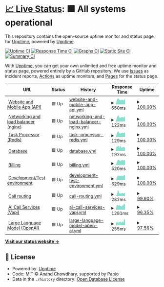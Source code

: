 # [📈 Live Status](https://demo.upptime.js.org): <!--live status--> **🟩 All systems operational**

This repository contains the open-source uptime monitor and status page for [Upptime](https://upptime.js.org), powered by [Upptime](https://github.com/upptime/upptime).

[![Uptime CI](https://github.com/Voice-Mate/status-page/workflows/Uptime%20CI/badge.svg)](https://github.com/Voice-Mate/status-page/actions?query=workflow%3A%22Uptime+CI%22)
[![Response Time CI](https://github.com/Voice-Mate/status-page/workflows/Response%20Time%20CI/badge.svg)](https://github.com/Voice-Mate/status-page/actions?query=workflow%3A%22Response+Time+CI%22)
[![Graphs CI](https://github.com/Voice-Mate/status-page/workflows/Graphs%20CI/badge.svg)](https://github.com/Voice-Mate/status-page/actions?query=workflow%3A%22Graphs+CI%22)
[![Static Site CI](https://github.com/Voice-Mate/status-page/workflows/Static%20Site%20CI/badge.svg)](https://github.com/Voice-Mate/status-page/actions?query=workflow%3A%22Static+Site+CI%22)
[![Summary CI](https://github.com/Voice-Mate/status-page/workflows/Summary%20CI/badge.svg)](https://github.com/Voice-Mate/status-page/actions?query=workflow%3A%22Summary+CI%22)

With [Upptime](https://upptime.js.org), you can get your own unlimited and free uptime monitor and status page, powered entirely by a GitHub repository. We use [Issues](https://github.com/upptime/upptime/issues) as incident reports, [Actions](https://github.com/Voice-Mate/status-page/actions) as uptime monitors, and [Pages](https://demo.upptime.js.org) for the status page.

<!--start: status pages-->
<!-- This summary is generated by Upptime (https://github.com/upptime/upptime) -->
<!-- Do not edit this manually, your changes will be overwritten -->
<!-- prettier-ignore -->
| URL | Status | History | Response Time | Uptime |
| --- | ------ | ------- | ------------- | ------ |
| <img alt="" src="https://icons.duckduckgo.com/ip3/voicemate.nl.ico" height="13"> [Website and Mobile App (API)](https://voicemate.nl/fastapistatus) | 🟩 Up | [website-and-mobile-app-api.yml](https://github.com/Voice-Mate/status-page/commits/HEAD/history/website-and-mobile-app-api.yml) | <details><summary><img alt="Response time graph" src="./graphs/website-and-mobile-app-api/response-time-week.png" height="20"> 550ms</summary><br><a href="https://status.voicemate.nl/history/website-and-mobile-app-api"><img alt="Response time 550" src="https://img.shields.io/endpoint?url=https%3A%2F%2Fraw.githubusercontent.com%2FVoice-Mate%2Fstatus-page%2FHEAD%2Fapi%2Fwebsite-and-mobile-app-api%2Fresponse-time.json"></a><br><a href="https://status.voicemate.nl/history/website-and-mobile-app-api"><img alt="24-hour response time 682" src="https://img.shields.io/endpoint?url=https%3A%2F%2Fraw.githubusercontent.com%2FVoice-Mate%2Fstatus-page%2FHEAD%2Fapi%2Fwebsite-and-mobile-app-api%2Fresponse-time-day.json"></a><br><a href="https://status.voicemate.nl/history/website-and-mobile-app-api"><img alt="7-day response time 550" src="https://img.shields.io/endpoint?url=https%3A%2F%2Fraw.githubusercontent.com%2FVoice-Mate%2Fstatus-page%2FHEAD%2Fapi%2Fwebsite-and-mobile-app-api%2Fresponse-time-week.json"></a><br><a href="https://status.voicemate.nl/history/website-and-mobile-app-api"><img alt="30-day response time 550" src="https://img.shields.io/endpoint?url=https%3A%2F%2Fraw.githubusercontent.com%2FVoice-Mate%2Fstatus-page%2FHEAD%2Fapi%2Fwebsite-and-mobile-app-api%2Fresponse-time-month.json"></a><br><a href="https://status.voicemate.nl/history/website-and-mobile-app-api"><img alt="1-year response time 550" src="https://img.shields.io/endpoint?url=https%3A%2F%2Fraw.githubusercontent.com%2FVoice-Mate%2Fstatus-page%2FHEAD%2Fapi%2Fwebsite-and-mobile-app-api%2Fresponse-time-year.json"></a></details> | <details><summary><a href="https://status.voicemate.nl/history/website-and-mobile-app-api">100.00%</a></summary><a href="https://status.voicemate.nl/history/website-and-mobile-app-api"><img alt="All-time uptime 100.00%" src="https://img.shields.io/endpoint?url=https%3A%2F%2Fraw.githubusercontent.com%2FVoice-Mate%2Fstatus-page%2FHEAD%2Fapi%2Fwebsite-and-mobile-app-api%2Fuptime.json"></a><br><a href="https://status.voicemate.nl/history/website-and-mobile-app-api"><img alt="24-hour uptime 100.00%" src="https://img.shields.io/endpoint?url=https%3A%2F%2Fraw.githubusercontent.com%2FVoice-Mate%2Fstatus-page%2FHEAD%2Fapi%2Fwebsite-and-mobile-app-api%2Fuptime-day.json"></a><br><a href="https://status.voicemate.nl/history/website-and-mobile-app-api"><img alt="7-day uptime 100.00%" src="https://img.shields.io/endpoint?url=https%3A%2F%2Fraw.githubusercontent.com%2FVoice-Mate%2Fstatus-page%2FHEAD%2Fapi%2Fwebsite-and-mobile-app-api%2Fuptime-week.json"></a><br><a href="https://status.voicemate.nl/history/website-and-mobile-app-api"><img alt="30-day uptime 100.00%" src="https://img.shields.io/endpoint?url=https%3A%2F%2Fraw.githubusercontent.com%2FVoice-Mate%2Fstatus-page%2FHEAD%2Fapi%2Fwebsite-and-mobile-app-api%2Fuptime-month.json"></a><br><a href="https://status.voicemate.nl/history/website-and-mobile-app-api"><img alt="1-year uptime 100.00%" src="https://img.shields.io/endpoint?url=https%3A%2F%2Fraw.githubusercontent.com%2FVoice-Mate%2Fstatus-page%2FHEAD%2Fapi%2Fwebsite-and-mobile-app-api%2Fuptime-year.json"></a></details>
| <img alt="" src="https://icons.duckduckgo.com/ip3/voicemate.nl.ico" height="13"> [Networking and load balancer (nginx)](https://voicemate.nl/healthcheck) | 🟩 Up | [networking-and-load-balancer-nginx.yml](https://github.com/Voice-Mate/status-page/commits/HEAD/history/networking-and-load-balancer-nginx.yml) | <details><summary><img alt="Response time graph" src="./graphs/networking-and-load-balancer-nginx/response-time-week.png" height="20"> 122ms</summary><br><a href="https://status.voicemate.nl/history/networking-and-load-balancer-nginx"><img alt="Response time 122" src="https://img.shields.io/endpoint?url=https%3A%2F%2Fraw.githubusercontent.com%2FVoice-Mate%2Fstatus-page%2FHEAD%2Fapi%2Fnetworking-and-load-balancer-nginx%2Fresponse-time.json"></a><br><a href="https://status.voicemate.nl/history/networking-and-load-balancer-nginx"><img alt="24-hour response time 159" src="https://img.shields.io/endpoint?url=https%3A%2F%2Fraw.githubusercontent.com%2FVoice-Mate%2Fstatus-page%2FHEAD%2Fapi%2Fnetworking-and-load-balancer-nginx%2Fresponse-time-day.json"></a><br><a href="https://status.voicemate.nl/history/networking-and-load-balancer-nginx"><img alt="7-day response time 122" src="https://img.shields.io/endpoint?url=https%3A%2F%2Fraw.githubusercontent.com%2FVoice-Mate%2Fstatus-page%2FHEAD%2Fapi%2Fnetworking-and-load-balancer-nginx%2Fresponse-time-week.json"></a><br><a href="https://status.voicemate.nl/history/networking-and-load-balancer-nginx"><img alt="30-day response time 122" src="https://img.shields.io/endpoint?url=https%3A%2F%2Fraw.githubusercontent.com%2FVoice-Mate%2Fstatus-page%2FHEAD%2Fapi%2Fnetworking-and-load-balancer-nginx%2Fresponse-time-month.json"></a><br><a href="https://status.voicemate.nl/history/networking-and-load-balancer-nginx"><img alt="1-year response time 122" src="https://img.shields.io/endpoint?url=https%3A%2F%2Fraw.githubusercontent.com%2FVoice-Mate%2Fstatus-page%2FHEAD%2Fapi%2Fnetworking-and-load-balancer-nginx%2Fresponse-time-year.json"></a></details> | <details><summary><a href="https://status.voicemate.nl/history/networking-and-load-balancer-nginx">100.00%</a></summary><a href="https://status.voicemate.nl/history/networking-and-load-balancer-nginx"><img alt="All-time uptime 100.00%" src="https://img.shields.io/endpoint?url=https%3A%2F%2Fraw.githubusercontent.com%2FVoice-Mate%2Fstatus-page%2FHEAD%2Fapi%2Fnetworking-and-load-balancer-nginx%2Fuptime.json"></a><br><a href="https://status.voicemate.nl/history/networking-and-load-balancer-nginx"><img alt="24-hour uptime 100.00%" src="https://img.shields.io/endpoint?url=https%3A%2F%2Fraw.githubusercontent.com%2FVoice-Mate%2Fstatus-page%2FHEAD%2Fapi%2Fnetworking-and-load-balancer-nginx%2Fuptime-day.json"></a><br><a href="https://status.voicemate.nl/history/networking-and-load-balancer-nginx"><img alt="7-day uptime 100.00%" src="https://img.shields.io/endpoint?url=https%3A%2F%2Fraw.githubusercontent.com%2FVoice-Mate%2Fstatus-page%2FHEAD%2Fapi%2Fnetworking-and-load-balancer-nginx%2Fuptime-week.json"></a><br><a href="https://status.voicemate.nl/history/networking-and-load-balancer-nginx"><img alt="30-day uptime 100.00%" src="https://img.shields.io/endpoint?url=https%3A%2F%2Fraw.githubusercontent.com%2FVoice-Mate%2Fstatus-page%2FHEAD%2Fapi%2Fnetworking-and-load-balancer-nginx%2Fuptime-month.json"></a><br><a href="https://status.voicemate.nl/history/networking-and-load-balancer-nginx"><img alt="1-year uptime 100.00%" src="https://img.shields.io/endpoint?url=https%3A%2F%2Fraw.githubusercontent.com%2FVoice-Mate%2Fstatus-page%2FHEAD%2Fapi%2Fnetworking-and-load-balancer-nginx%2Fuptime-year.json"></a></details>
| <img alt="" src="https://icons.duckduckgo.com/ip3/voicemate.nl.ico" height="13"> [Task Processor (Redis)](https://voicemate.nl/redisstatus) | 🟩 Up | [task-processor-redis.yml](https://github.com/Voice-Mate/status-page/commits/HEAD/history/task-processor-redis.yml) | <details><summary><img alt="Response time graph" src="./graphs/task-processor-redis/response-time-week.png" height="20"> 129ms</summary><br><a href="https://status.voicemate.nl/history/task-processor-redis"><img alt="Response time 129" src="https://img.shields.io/endpoint?url=https%3A%2F%2Fraw.githubusercontent.com%2FVoice-Mate%2Fstatus-page%2FHEAD%2Fapi%2Ftask-processor-redis%2Fresponse-time.json"></a><br><a href="https://status.voicemate.nl/history/task-processor-redis"><img alt="24-hour response time 165" src="https://img.shields.io/endpoint?url=https%3A%2F%2Fraw.githubusercontent.com%2FVoice-Mate%2Fstatus-page%2FHEAD%2Fapi%2Ftask-processor-redis%2Fresponse-time-day.json"></a><br><a href="https://status.voicemate.nl/history/task-processor-redis"><img alt="7-day response time 129" src="https://img.shields.io/endpoint?url=https%3A%2F%2Fraw.githubusercontent.com%2FVoice-Mate%2Fstatus-page%2FHEAD%2Fapi%2Ftask-processor-redis%2Fresponse-time-week.json"></a><br><a href="https://status.voicemate.nl/history/task-processor-redis"><img alt="30-day response time 129" src="https://img.shields.io/endpoint?url=https%3A%2F%2Fraw.githubusercontent.com%2FVoice-Mate%2Fstatus-page%2FHEAD%2Fapi%2Ftask-processor-redis%2Fresponse-time-month.json"></a><br><a href="https://status.voicemate.nl/history/task-processor-redis"><img alt="1-year response time 129" src="https://img.shields.io/endpoint?url=https%3A%2F%2Fraw.githubusercontent.com%2FVoice-Mate%2Fstatus-page%2FHEAD%2Fapi%2Ftask-processor-redis%2Fresponse-time-year.json"></a></details> | <details><summary><a href="https://status.voicemate.nl/history/task-processor-redis">100.00%</a></summary><a href="https://status.voicemate.nl/history/task-processor-redis"><img alt="All-time uptime 100.00%" src="https://img.shields.io/endpoint?url=https%3A%2F%2Fraw.githubusercontent.com%2FVoice-Mate%2Fstatus-page%2FHEAD%2Fapi%2Ftask-processor-redis%2Fuptime.json"></a><br><a href="https://status.voicemate.nl/history/task-processor-redis"><img alt="24-hour uptime 100.00%" src="https://img.shields.io/endpoint?url=https%3A%2F%2Fraw.githubusercontent.com%2FVoice-Mate%2Fstatus-page%2FHEAD%2Fapi%2Ftask-processor-redis%2Fuptime-day.json"></a><br><a href="https://status.voicemate.nl/history/task-processor-redis"><img alt="7-day uptime 100.00%" src="https://img.shields.io/endpoint?url=https%3A%2F%2Fraw.githubusercontent.com%2FVoice-Mate%2Fstatus-page%2FHEAD%2Fapi%2Ftask-processor-redis%2Fuptime-week.json"></a><br><a href="https://status.voicemate.nl/history/task-processor-redis"><img alt="30-day uptime 100.00%" src="https://img.shields.io/endpoint?url=https%3A%2F%2Fraw.githubusercontent.com%2FVoice-Mate%2Fstatus-page%2FHEAD%2Fapi%2Ftask-processor-redis%2Fuptime-month.json"></a><br><a href="https://status.voicemate.nl/history/task-processor-redis"><img alt="1-year uptime 100.00%" src="https://img.shields.io/endpoint?url=https%3A%2F%2Fraw.githubusercontent.com%2FVoice-Mate%2Fstatus-page%2FHEAD%2Fapi%2Ftask-processor-redis%2Fuptime-year.json"></a></details>
| <img alt="" src="https://icons.duckduckgo.com/ip3/voicemate.nl.ico" height="13"> [Database](https://voicemate.nl/databasestatus) | 🟩 Up | [database.yml](https://github.com/Voice-Mate/status-page/commits/HEAD/history/database.yml) | <details><summary><img alt="Response time graph" src="./graphs/database/response-time-week.png" height="20"> 192ms</summary><br><a href="https://status.voicemate.nl/history/database"><img alt="Response time 190" src="https://img.shields.io/endpoint?url=https%3A%2F%2Fraw.githubusercontent.com%2FVoice-Mate%2Fstatus-page%2FHEAD%2Fapi%2Fdatabase%2Fresponse-time.json"></a><br><a href="https://status.voicemate.nl/history/database"><img alt="24-hour response time 213" src="https://img.shields.io/endpoint?url=https%3A%2F%2Fraw.githubusercontent.com%2FVoice-Mate%2Fstatus-page%2FHEAD%2Fapi%2Fdatabase%2Fresponse-time-day.json"></a><br><a href="https://status.voicemate.nl/history/database"><img alt="7-day response time 192" src="https://img.shields.io/endpoint?url=https%3A%2F%2Fraw.githubusercontent.com%2FVoice-Mate%2Fstatus-page%2FHEAD%2Fapi%2Fdatabase%2Fresponse-time-week.json"></a><br><a href="https://status.voicemate.nl/history/database"><img alt="30-day response time 190" src="https://img.shields.io/endpoint?url=https%3A%2F%2Fraw.githubusercontent.com%2FVoice-Mate%2Fstatus-page%2FHEAD%2Fapi%2Fdatabase%2Fresponse-time-month.json"></a><br><a href="https://status.voicemate.nl/history/database"><img alt="1-year response time 190" src="https://img.shields.io/endpoint?url=https%3A%2F%2Fraw.githubusercontent.com%2FVoice-Mate%2Fstatus-page%2FHEAD%2Fapi%2Fdatabase%2Fresponse-time-year.json"></a></details> | <details><summary><a href="https://status.voicemate.nl/history/database">100.00%</a></summary><a href="https://status.voicemate.nl/history/database"><img alt="All-time uptime 99.96%" src="https://img.shields.io/endpoint?url=https%3A%2F%2Fraw.githubusercontent.com%2FVoice-Mate%2Fstatus-page%2FHEAD%2Fapi%2Fdatabase%2Fuptime.json"></a><br><a href="https://status.voicemate.nl/history/database"><img alt="24-hour uptime 100.00%" src="https://img.shields.io/endpoint?url=https%3A%2F%2Fraw.githubusercontent.com%2FVoice-Mate%2Fstatus-page%2FHEAD%2Fapi%2Fdatabase%2Fuptime-day.json"></a><br><a href="https://status.voicemate.nl/history/database"><img alt="7-day uptime 100.00%" src="https://img.shields.io/endpoint?url=https%3A%2F%2Fraw.githubusercontent.com%2FVoice-Mate%2Fstatus-page%2FHEAD%2Fapi%2Fdatabase%2Fuptime-week.json"></a><br><a href="https://status.voicemate.nl/history/database"><img alt="30-day uptime 99.96%" src="https://img.shields.io/endpoint?url=https%3A%2F%2Fraw.githubusercontent.com%2FVoice-Mate%2Fstatus-page%2FHEAD%2Fapi%2Fdatabase%2Fuptime-month.json"></a><br><a href="https://status.voicemate.nl/history/database"><img alt="1-year uptime 99.96%" src="https://img.shields.io/endpoint?url=https%3A%2F%2Fraw.githubusercontent.com%2FVoice-Mate%2Fstatus-page%2FHEAD%2Fapi%2Fdatabase%2Fuptime-year.json"></a></details>
| <img alt="" src="https://icons.duckduckgo.com/ip3/voicemate.nl.ico" height="13"> [Billing](https://voicemate.nl/stripestatus) | 🟩 Up | [billing.yml](https://github.com/Voice-Mate/status-page/commits/HEAD/history/billing.yml) | <details><summary><img alt="Response time graph" src="./graphs/billing/response-time-week.png" height="20"> 520ms</summary><br><a href="https://status.voicemate.nl/history/billing"><img alt="Response time 520" src="https://img.shields.io/endpoint?url=https%3A%2F%2Fraw.githubusercontent.com%2FVoice-Mate%2Fstatus-page%2FHEAD%2Fapi%2Fbilling%2Fresponse-time.json"></a><br><a href="https://status.voicemate.nl/history/billing"><img alt="24-hour response time 587" src="https://img.shields.io/endpoint?url=https%3A%2F%2Fraw.githubusercontent.com%2FVoice-Mate%2Fstatus-page%2FHEAD%2Fapi%2Fbilling%2Fresponse-time-day.json"></a><br><a href="https://status.voicemate.nl/history/billing"><img alt="7-day response time 520" src="https://img.shields.io/endpoint?url=https%3A%2F%2Fraw.githubusercontent.com%2FVoice-Mate%2Fstatus-page%2FHEAD%2Fapi%2Fbilling%2Fresponse-time-week.json"></a><br><a href="https://status.voicemate.nl/history/billing"><img alt="30-day response time 520" src="https://img.shields.io/endpoint?url=https%3A%2F%2Fraw.githubusercontent.com%2FVoice-Mate%2Fstatus-page%2FHEAD%2Fapi%2Fbilling%2Fresponse-time-month.json"></a><br><a href="https://status.voicemate.nl/history/billing"><img alt="1-year response time 520" src="https://img.shields.io/endpoint?url=https%3A%2F%2Fraw.githubusercontent.com%2FVoice-Mate%2Fstatus-page%2FHEAD%2Fapi%2Fbilling%2Fresponse-time-year.json"></a></details> | <details><summary><a href="https://status.voicemate.nl/history/billing">100.00%</a></summary><a href="https://status.voicemate.nl/history/billing"><img alt="All-time uptime 100.00%" src="https://img.shields.io/endpoint?url=https%3A%2F%2Fraw.githubusercontent.com%2FVoice-Mate%2Fstatus-page%2FHEAD%2Fapi%2Fbilling%2Fuptime.json"></a><br><a href="https://status.voicemate.nl/history/billing"><img alt="24-hour uptime 100.00%" src="https://img.shields.io/endpoint?url=https%3A%2F%2Fraw.githubusercontent.com%2FVoice-Mate%2Fstatus-page%2FHEAD%2Fapi%2Fbilling%2Fuptime-day.json"></a><br><a href="https://status.voicemate.nl/history/billing"><img alt="7-day uptime 100.00%" src="https://img.shields.io/endpoint?url=https%3A%2F%2Fraw.githubusercontent.com%2FVoice-Mate%2Fstatus-page%2FHEAD%2Fapi%2Fbilling%2Fuptime-week.json"></a><br><a href="https://status.voicemate.nl/history/billing"><img alt="30-day uptime 100.00%" src="https://img.shields.io/endpoint?url=https%3A%2F%2Fraw.githubusercontent.com%2FVoice-Mate%2Fstatus-page%2FHEAD%2Fapi%2Fbilling%2Fuptime-month.json"></a><br><a href="https://status.voicemate.nl/history/billing"><img alt="1-year uptime 100.00%" src="https://img.shields.io/endpoint?url=https%3A%2F%2Fraw.githubusercontent.com%2FVoice-Mate%2Fstatus-page%2FHEAD%2Fapi%2Fbilling%2Fuptime-year.json"></a></details>
| <img alt="" src="https://icons.duckduckgo.com/ip3/triage-voicemate-backend.sou81r6ngg1is.eu-central-1.cs.amazonlightsail.com.ico" height="13"> [Development/Test environment](https://triage-voicemate-backend.sou81r6ngg1is.eu-central-1.cs.amazonlightsail.com/fastapistatus) | 🟩 Up | [development-test-environment.yml](https://github.com/Voice-Mate/status-page/commits/HEAD/history/development-test-environment.yml) | <details><summary><img alt="Response time graph" src="./graphs/development-test-environment/response-time-week.png" height="20"> 629ms</summary><br><a href="https://status.voicemate.nl/history/development-test-environment"><img alt="Response time 629" src="https://img.shields.io/endpoint?url=https%3A%2F%2Fraw.githubusercontent.com%2FVoice-Mate%2Fstatus-page%2FHEAD%2Fapi%2Fdevelopment-test-environment%2Fresponse-time.json"></a><br><a href="https://status.voicemate.nl/history/development-test-environment"><img alt="24-hour response time 727" src="https://img.shields.io/endpoint?url=https%3A%2F%2Fraw.githubusercontent.com%2FVoice-Mate%2Fstatus-page%2FHEAD%2Fapi%2Fdevelopment-test-environment%2Fresponse-time-day.json"></a><br><a href="https://status.voicemate.nl/history/development-test-environment"><img alt="7-day response time 629" src="https://img.shields.io/endpoint?url=https%3A%2F%2Fraw.githubusercontent.com%2FVoice-Mate%2Fstatus-page%2FHEAD%2Fapi%2Fdevelopment-test-environment%2Fresponse-time-week.json"></a><br><a href="https://status.voicemate.nl/history/development-test-environment"><img alt="30-day response time 629" src="https://img.shields.io/endpoint?url=https%3A%2F%2Fraw.githubusercontent.com%2FVoice-Mate%2Fstatus-page%2FHEAD%2Fapi%2Fdevelopment-test-environment%2Fresponse-time-month.json"></a><br><a href="https://status.voicemate.nl/history/development-test-environment"><img alt="1-year response time 629" src="https://img.shields.io/endpoint?url=https%3A%2F%2Fraw.githubusercontent.com%2FVoice-Mate%2Fstatus-page%2FHEAD%2Fapi%2Fdevelopment-test-environment%2Fresponse-time-year.json"></a></details> | <details><summary><a href="https://status.voicemate.nl/history/development-test-environment">100.00%</a></summary><a href="https://status.voicemate.nl/history/development-test-environment"><img alt="All-time uptime 100.00%" src="https://img.shields.io/endpoint?url=https%3A%2F%2Fraw.githubusercontent.com%2FVoice-Mate%2Fstatus-page%2FHEAD%2Fapi%2Fdevelopment-test-environment%2Fuptime.json"></a><br><a href="https://status.voicemate.nl/history/development-test-environment"><img alt="24-hour uptime 100.00%" src="https://img.shields.io/endpoint?url=https%3A%2F%2Fraw.githubusercontent.com%2FVoice-Mate%2Fstatus-page%2FHEAD%2Fapi%2Fdevelopment-test-environment%2Fuptime-day.json"></a><br><a href="https://status.voicemate.nl/history/development-test-environment"><img alt="7-day uptime 100.00%" src="https://img.shields.io/endpoint?url=https%3A%2F%2Fraw.githubusercontent.com%2FVoice-Mate%2Fstatus-page%2FHEAD%2Fapi%2Fdevelopment-test-environment%2Fuptime-week.json"></a><br><a href="https://status.voicemate.nl/history/development-test-environment"><img alt="30-day uptime 100.00%" src="https://img.shields.io/endpoint?url=https%3A%2F%2Fraw.githubusercontent.com%2FVoice-Mate%2Fstatus-page%2FHEAD%2Fapi%2Fdevelopment-test-environment%2Fuptime-month.json"></a><br><a href="https://status.voicemate.nl/history/development-test-environment"><img alt="1-year uptime 100.00%" src="https://img.shields.io/endpoint?url=https%3A%2F%2Fraw.githubusercontent.com%2FVoice-Mate%2Fstatus-page%2FHEAD%2Fapi%2Fdevelopment-test-environment%2Fuptime-year.json"></a></details>
| <img alt="" src="https://icons.duckduckgo.com/ip3/voicemate.nl.ico" height="13"> [Call routing](https://voicemate.nl/twiliostatus) | 🟩 Up | [call-routing.yml](https://github.com/Voice-Mate/status-page/commits/HEAD/history/call-routing.yml) | <details><summary><img alt="Response time graph" src="./graphs/call-routing/response-time-week.png" height="20"> 282ms</summary><br><a href="https://status.voicemate.nl/history/call-routing"><img alt="Response time 282" src="https://img.shields.io/endpoint?url=https%3A%2F%2Fraw.githubusercontent.com%2FVoice-Mate%2Fstatus-page%2FHEAD%2Fapi%2Fcall-routing%2Fresponse-time.json"></a><br><a href="https://status.voicemate.nl/history/call-routing"><img alt="24-hour response time 303" src="https://img.shields.io/endpoint?url=https%3A%2F%2Fraw.githubusercontent.com%2FVoice-Mate%2Fstatus-page%2FHEAD%2Fapi%2Fcall-routing%2Fresponse-time-day.json"></a><br><a href="https://status.voicemate.nl/history/call-routing"><img alt="7-day response time 282" src="https://img.shields.io/endpoint?url=https%3A%2F%2Fraw.githubusercontent.com%2FVoice-Mate%2Fstatus-page%2FHEAD%2Fapi%2Fcall-routing%2Fresponse-time-week.json"></a><br><a href="https://status.voicemate.nl/history/call-routing"><img alt="30-day response time 282" src="https://img.shields.io/endpoint?url=https%3A%2F%2Fraw.githubusercontent.com%2FVoice-Mate%2Fstatus-page%2FHEAD%2Fapi%2Fcall-routing%2Fresponse-time-month.json"></a><br><a href="https://status.voicemate.nl/history/call-routing"><img alt="1-year response time 282" src="https://img.shields.io/endpoint?url=https%3A%2F%2Fraw.githubusercontent.com%2FVoice-Mate%2Fstatus-page%2FHEAD%2Fapi%2Fcall-routing%2Fresponse-time-year.json"></a></details> | <details><summary><a href="https://status.voicemate.nl/history/call-routing">99.90%</a></summary><a href="https://status.voicemate.nl/history/call-routing"><img alt="All-time uptime 99.90%" src="https://img.shields.io/endpoint?url=https%3A%2F%2Fraw.githubusercontent.com%2FVoice-Mate%2Fstatus-page%2FHEAD%2Fapi%2Fcall-routing%2Fuptime.json"></a><br><a href="https://status.voicemate.nl/history/call-routing"><img alt="24-hour uptime 100.00%" src="https://img.shields.io/endpoint?url=https%3A%2F%2Fraw.githubusercontent.com%2FVoice-Mate%2Fstatus-page%2FHEAD%2Fapi%2Fcall-routing%2Fuptime-day.json"></a><br><a href="https://status.voicemate.nl/history/call-routing"><img alt="7-day uptime 99.90%" src="https://img.shields.io/endpoint?url=https%3A%2F%2Fraw.githubusercontent.com%2FVoice-Mate%2Fstatus-page%2FHEAD%2Fapi%2Fcall-routing%2Fuptime-week.json"></a><br><a href="https://status.voicemate.nl/history/call-routing"><img alt="30-day uptime 99.90%" src="https://img.shields.io/endpoint?url=https%3A%2F%2Fraw.githubusercontent.com%2FVoice-Mate%2Fstatus-page%2FHEAD%2Fapi%2Fcall-routing%2Fuptime-month.json"></a><br><a href="https://status.voicemate.nl/history/call-routing"><img alt="1-year uptime 99.90%" src="https://img.shields.io/endpoint?url=https%3A%2F%2Fraw.githubusercontent.com%2FVoice-Mate%2Fstatus-page%2FHEAD%2Fapi%2Fcall-routing%2Fuptime-year.json"></a></details>
| <img alt="" src="https://icons.duckduckgo.com/ip3/status.vapi.ai.ico" height="13"> [AI Call Services (Vapi)](https://status.vapi.ai) | 🟩 Up | [ai-call-services-vapi.yml](https://github.com/Voice-Mate/status-page/commits/HEAD/history/ai-call-services-vapi.yml) | <details><summary><img alt="Response time graph" src="./graphs/ai-call-services-vapi/response-time-week.png" height="20"> 1281ms</summary><br><a href="https://status.voicemate.nl/history/ai-call-services-vapi"><img alt="Response time 1281" src="https://img.shields.io/endpoint?url=https%3A%2F%2Fraw.githubusercontent.com%2FVoice-Mate%2Fstatus-page%2FHEAD%2Fapi%2Fai-call-services-vapi%2Fresponse-time.json"></a><br><a href="https://status.voicemate.nl/history/ai-call-services-vapi"><img alt="24-hour response time 1827" src="https://img.shields.io/endpoint?url=https%3A%2F%2Fraw.githubusercontent.com%2FVoice-Mate%2Fstatus-page%2FHEAD%2Fapi%2Fai-call-services-vapi%2Fresponse-time-day.json"></a><br><a href="https://status.voicemate.nl/history/ai-call-services-vapi"><img alt="7-day response time 1281" src="https://img.shields.io/endpoint?url=https%3A%2F%2Fraw.githubusercontent.com%2FVoice-Mate%2Fstatus-page%2FHEAD%2Fapi%2Fai-call-services-vapi%2Fresponse-time-week.json"></a><br><a href="https://status.voicemate.nl/history/ai-call-services-vapi"><img alt="30-day response time 1281" src="https://img.shields.io/endpoint?url=https%3A%2F%2Fraw.githubusercontent.com%2FVoice-Mate%2Fstatus-page%2FHEAD%2Fapi%2Fai-call-services-vapi%2Fresponse-time-month.json"></a><br><a href="https://status.voicemate.nl/history/ai-call-services-vapi"><img alt="1-year response time 1281" src="https://img.shields.io/endpoint?url=https%3A%2F%2Fraw.githubusercontent.com%2FVoice-Mate%2Fstatus-page%2FHEAD%2Fapi%2Fai-call-services-vapi%2Fresponse-time-year.json"></a></details> | <details><summary><a href="https://status.voicemate.nl/history/ai-call-services-vapi">96.35%</a></summary><a href="https://status.voicemate.nl/history/ai-call-services-vapi"><img alt="All-time uptime 96.35%" src="https://img.shields.io/endpoint?url=https%3A%2F%2Fraw.githubusercontent.com%2FVoice-Mate%2Fstatus-page%2FHEAD%2Fapi%2Fai-call-services-vapi%2Fuptime.json"></a><br><a href="https://status.voicemate.nl/history/ai-call-services-vapi"><img alt="24-hour uptime 100.00%" src="https://img.shields.io/endpoint?url=https%3A%2F%2Fraw.githubusercontent.com%2FVoice-Mate%2Fstatus-page%2FHEAD%2Fapi%2Fai-call-services-vapi%2Fuptime-day.json"></a><br><a href="https://status.voicemate.nl/history/ai-call-services-vapi"><img alt="7-day uptime 96.35%" src="https://img.shields.io/endpoint?url=https%3A%2F%2Fraw.githubusercontent.com%2FVoice-Mate%2Fstatus-page%2FHEAD%2Fapi%2Fai-call-services-vapi%2Fuptime-week.json"></a><br><a href="https://status.voicemate.nl/history/ai-call-services-vapi"><img alt="30-day uptime 96.35%" src="https://img.shields.io/endpoint?url=https%3A%2F%2Fraw.githubusercontent.com%2FVoice-Mate%2Fstatus-page%2FHEAD%2Fapi%2Fai-call-services-vapi%2Fuptime-month.json"></a><br><a href="https://status.voicemate.nl/history/ai-call-services-vapi"><img alt="1-year uptime 96.35%" src="https://img.shields.io/endpoint?url=https%3A%2F%2Fraw.githubusercontent.com%2FVoice-Mate%2Fstatus-page%2FHEAD%2Fapi%2Fai-call-services-vapi%2Fuptime-year.json"></a></details>
| <img alt="" src="https://icons.duckduckgo.com/ip3/status.openai.com.ico" height="13"> [Large Language Model (OpenAI)](https://status.openai.com/) | 🟩 Up | [large-language-model-open-ai.yml](https://github.com/Voice-Mate/status-page/commits/HEAD/history/large-language-model-open-ai.yml) | <details><summary><img alt="Response time graph" src="./graphs/large-language-model-open-ai/response-time-week.png" height="20"> 255ms</summary><br><a href="https://status.voicemate.nl/history/large-language-model-open-ai"><img alt="Response time 255" src="https://img.shields.io/endpoint?url=https%3A%2F%2Fraw.githubusercontent.com%2FVoice-Mate%2Fstatus-page%2FHEAD%2Fapi%2Flarge-language-model-open-ai%2Fresponse-time.json"></a><br><a href="https://status.voicemate.nl/history/large-language-model-open-ai"><img alt="24-hour response time 256" src="https://img.shields.io/endpoint?url=https%3A%2F%2Fraw.githubusercontent.com%2FVoice-Mate%2Fstatus-page%2FHEAD%2Fapi%2Flarge-language-model-open-ai%2Fresponse-time-day.json"></a><br><a href="https://status.voicemate.nl/history/large-language-model-open-ai"><img alt="7-day response time 255" src="https://img.shields.io/endpoint?url=https%3A%2F%2Fraw.githubusercontent.com%2FVoice-Mate%2Fstatus-page%2FHEAD%2Fapi%2Flarge-language-model-open-ai%2Fresponse-time-week.json"></a><br><a href="https://status.voicemate.nl/history/large-language-model-open-ai"><img alt="30-day response time 255" src="https://img.shields.io/endpoint?url=https%3A%2F%2Fraw.githubusercontent.com%2FVoice-Mate%2Fstatus-page%2FHEAD%2Fapi%2Flarge-language-model-open-ai%2Fresponse-time-month.json"></a><br><a href="https://status.voicemate.nl/history/large-language-model-open-ai"><img alt="1-year response time 255" src="https://img.shields.io/endpoint?url=https%3A%2F%2Fraw.githubusercontent.com%2FVoice-Mate%2Fstatus-page%2FHEAD%2Fapi%2Flarge-language-model-open-ai%2Fresponse-time-year.json"></a></details> | <details><summary><a href="https://status.voicemate.nl/history/large-language-model-open-ai">97.56%</a></summary><a href="https://status.voicemate.nl/history/large-language-model-open-ai"><img alt="All-time uptime 97.56%" src="https://img.shields.io/endpoint?url=https%3A%2F%2Fraw.githubusercontent.com%2FVoice-Mate%2Fstatus-page%2FHEAD%2Fapi%2Flarge-language-model-open-ai%2Fuptime.json"></a><br><a href="https://status.voicemate.nl/history/large-language-model-open-ai"><img alt="24-hour uptime 87.88%" src="https://img.shields.io/endpoint?url=https%3A%2F%2Fraw.githubusercontent.com%2FVoice-Mate%2Fstatus-page%2FHEAD%2Fapi%2Flarge-language-model-open-ai%2Fuptime-day.json"></a><br><a href="https://status.voicemate.nl/history/large-language-model-open-ai"><img alt="7-day uptime 97.56%" src="https://img.shields.io/endpoint?url=https%3A%2F%2Fraw.githubusercontent.com%2FVoice-Mate%2Fstatus-page%2FHEAD%2Fapi%2Flarge-language-model-open-ai%2Fuptime-week.json"></a><br><a href="https://status.voicemate.nl/history/large-language-model-open-ai"><img alt="30-day uptime 97.56%" src="https://img.shields.io/endpoint?url=https%3A%2F%2Fraw.githubusercontent.com%2FVoice-Mate%2Fstatus-page%2FHEAD%2Fapi%2Flarge-language-model-open-ai%2Fuptime-month.json"></a><br><a href="https://status.voicemate.nl/history/large-language-model-open-ai"><img alt="1-year uptime 97.56%" src="https://img.shields.io/endpoint?url=https%3A%2F%2Fraw.githubusercontent.com%2FVoice-Mate%2Fstatus-page%2FHEAD%2Fapi%2Flarge-language-model-open-ai%2Fuptime-year.json"></a></details>

<!--end: status pages-->

[**Visit our status website →**](https://demo.upptime.js.org)

## 📄 License

- Powered by: [Upptime](https://github.com/upptime/upptime)
- Code: [MIT](./LICENSE) © [Anand Chowdhary](https://anandchowdhary.com), supported by [Pabio](https://pabio.com)
- Data in the `./history` directory: [Open Database License](https://opendatacommons.org/licenses/odbl/1-0/)
